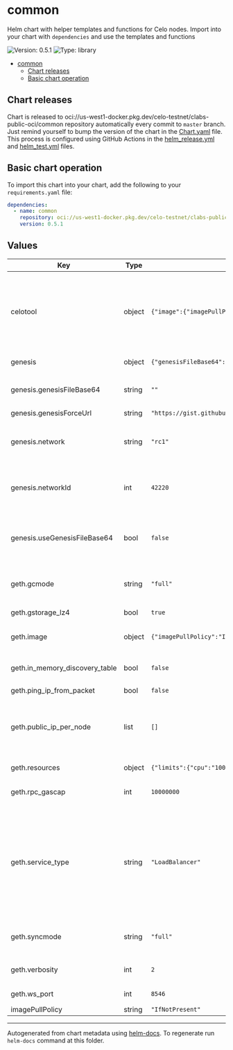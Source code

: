 # common

Helm chart with helper templates and functions for Celo nodes. Import into your chart with `dependencies` and use the templates and functions

![Version: 0.5.1](https://img.shields.io/badge/Version-0.5.1-informational?style=flat-square) ![Type: library](https://img.shields.io/badge/Type-library-informational?style=flat-square)

- [common](#common)
  - [Chart releases](#chart-releases)
  - [Basic chart operation](#basic-chart-operation)

## Chart releases

Chart is released to oci://us-west1-docker.pkg.dev/celo-testnet/clabs-public-oci/common repository automatically every commit to `master` branch.
Just remind yourself to bump the version of the chart in the [Chart.yaml](./Chart.yaml) file.
This process is configured using GitHub Actions in the [helm_release.yml](../../.github/workflows/helm_release.yml)
and [helm_test.yml](../../.github/workflows/helm_test.yml) files.

## Basic chart operation

To import this chart into your chart, add the following to your `requirements.yaml` file:

```yaml
dependencies:
  - name: common
    repository: oci://us-west1-docker.pkg.dev/celo-testnet/clabs-public-oci
    version: 0.5.1
```

## Values

| Key | Type | Default | Description |
|-----|------|---------|-------------|
| celotool | object | `{"image":{"imagePullPolicy":"IfNotPresent","repository":"gcr.io/celo-testnet/celo-monorepo","tag":"celotool-dc5e5dfa07231a4ff4664816a95eae606293eae9"}}` | Celotool image. This image is used to derivate the private keys from the mnemonic. This is just internally used by cLabs and not required to be used for running nodes |
| genesis | object | `{"genesisFileBase64":"","genesisForceUrl":"https://gist.githubusercontent.com/jcortejoso/eba86918c7b7c7546589edd9a32f1f08/raw/b564a1cb50c1fb5261ea5238b0c0b2d055af9ba4/genesis.json","network":"rc1","networkId":42220,"useGenesisFileBase64":false}` | Blockchain genesis configuration |
| genesis.genesisFileBase64 | string | `""` | Base64 encoded genesis file if `useGenesisFileBase64` is set to true |
| genesis.genesisForceUrl | string | `"https://gist.githubusercontent.com/jcortejoso/eba86918c7b7c7546589edd9a32f1f08/raw/b564a1cb50c1fb5261ea5238b0c0b2d055af9ba4/genesis.json"` | Genesis force URL |
| genesis.network | string | `"rc1"` | Network name. Valid values are mainnet, rc1 (both for mainnet), baklava or afajores |
| genesis.networkId | int | `42220` | Network ID for custom testnet. Not used in case of mainnet, baklava or alfajores |
| genesis.useGenesisFileBase64 | bool | `false` | Use a custom genesis shared as part of a configmap. Used for custom networks with small genesis files |
| geth.gcmode | string | `"full"` | Blockchain garbage collection mode. Valid values are: full and archive |
| geth.gstorage_lz4 | bool | `true` | Use lz4 backups for chain (if enabled) |
| geth.image | object | `{"imagePullPolicy":"IfNotPresent","repository":"us.gcr.io/celo-testnet/geth","tag":"1b40b25d315bfcd792138e288ea61351d6c44d09"}` | Image for the celo-blockchain statefulset |
| geth.in_memory_discovery_table | bool | `false` | Enable blockchain option `--use-in-memory-discovery-table` |
| geth.ping_ip_from_packet | bool | `false` |  |
| geth.public_ip_per_node | list | `[]` | Array with 'public' ip addresses used for `nat=extip:<ip>` option. Replica 0 will use the first ip, replica 1 the second, etc. |
| geth.resources | object | `{"limits":{"cpu":"1000m","memory":"512Mi"},"requests":{"cpu":"500m","memory":"256Mi"}}` | Resources for `geth` container |
| geth.rpc_gascap | int | `10000000` | Gas cap that can be used in eth_call/estimateGas |
| geth.service_type | string | `"LoadBalancer"` | Type of the LoadBalancer for the service attached to each replica. Each replica of the statefulset will have a service of this type. If type is `LoadBalancer`, it will be created with the `public_ip_per_node` as the `loadBalancerIP` |
| geth.syncmode | string | `"full"` | Blockchain sync mode. Valid values are: full, lightest, light and fast |
| geth.verbosity | int | `2` | Loggin verbosity. Valid values are: 0-5. 0 is the least verbose |
| geth.ws_port | int | `8546` | WS-RPC server listening port |
| imagePullPolicy | string | `"IfNotPresent"` |  |

----------------------------------------------
Autogenerated from chart metadata using [helm-docs](https://github.com/norwoodj/helm-docs). To regenerate run `helm-docs` command at this folder.
